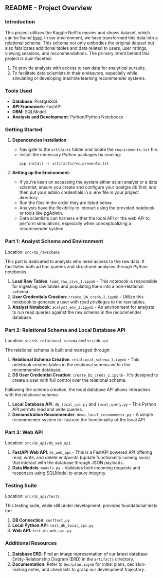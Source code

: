 ## README - Project Overview

### Introduction

This project utilizes the Kaggle Netflix movies and shows dataset, which can be found [here](https://www.kaggle.com/datasets/thedevastator/the-ultimate-netflix-tv-shows-and-movies-dataset). In our environment, we have transformed this data into a relational schema. This schema not only embodies the original dataset but also fabricates additional tables and data related to users, user ratings, viewing sessions, and recommendations. The primary intent behind this project is dual-faceted: 
1. To provide analysts with access to raw data for analytical pursuits.
2. To facilitate data scientists in their endeavors, especially while simulating or developing machine learning recommender systems.

### Tools Used

- **Database**: PostgreSQL
- **API Framework**: FastAPI
- **ORM**: SQLModel
- **Analysis and Development**: Python/Python Notebooks

### Getting Started

1. **Dependencies Installation**: 
   - Navigate to the `artifacts` folder and locate the `requirements.txt` file.
   - Install the necessary Python packages by running: 
     ```
     pip install -r artifacts/requirements.txt
     ```

2. **Setting up the Environment**:
   - If you're keen on accessing the system either as an analyst or a data scientist, ensure you create and configure your postgre db first, and then put your admin credentials in a .env file in your project directory. 
   - Run the files in the order they are listed below.
   - Analysts have the flexibility to interact using the provided notebook or tools like pgAdmin.
   - Data scientists can harness either the local API or the web API to perform simulations, especially when conceptualizing a recommender system.

### Part 1: Analyst Schema and Environment

Location: `src/da_rawschema`

This part is dedicated to analysts who need access to the raw data. It facilitates both ad hoc queries and structured analyses through Python notebooks.

1. **Load Raw Tables**: `load_raw_csvs_1.ipynb` - This notebook is responsible for ingesting raw tables and populating them into a non-relational schema.
2. **User Credentials Creation**: `create_DA_creds_2.ipynb` - Utilize this notebook to generate a user with read privileges to the raw tables.
3. **Analyst Notebook**: `analyst_env_3.ipynb` - An environment for analysts to run read queries against the raw schema in the recommender database.

### Part 2: Relational Schema and Local Database API

Location: `src/ds_relational_schema` and `src/db_api`

The relational schema is built and managed through:

1. **Relational Schema Creation**: `relational_schema_1.ipynb` - This notebook creates tables in the relational schema within the recommender database.
2. **DS User Credential Creation**: `create_DS_creds_2.ipynb` - It's designed to create a user with full control over the relational schema.

Following the schema creation, the local database API allows interaction with the relational schema:

1. **Local Database API**: `db_local_api.py` and `local_query.py` - This Python API permits read and write queries.
2. **Demonstration Recommender**: `demo_local_recommender.py` - A simple recommender system to illustrate the functionality of the local API.

### Part 3: Web API

Location: `src/ds_api/ds_web_api`

1. **FastAPI Web API**: `ds_web_api` - This is a FastAPI powered API offering read, write, and delete endpoints (update functionality coming soon) that interact with the database through JSON payloads.
2. **Data Models**: `models.py` - Validates both incoming requests and responses using SQLModel to ensure integrity.

### Testing Suite

Location: `src/ds_api/tests`

This testing suite, while still under development, provides foundational tests for:

1. **DB Connection**: `conftest.py`
2. **Local Python API**: `test_db_local_api.py`
3. **Web API**: `test_db_web_api.py`

### Additional Resources

1. **Database ERD**: Find an image representation of our latest database Entity-Relationship Diagram (ERD) in the `artifacts` directory.
2. **Documentation**: Refer to `Doc/plan.ipynb` for initial plans, decision-making notes, and checklists to grasp our development trajectory.
